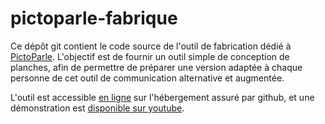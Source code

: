 # pictoparle-fabrique

Ce dépôt git contient le code source de l'outil de fabrication dédié à [PictoParle](https://pictoparle.jmfavreau.info). L'objectif est de fournir un outil simple de conception de planches, afin de permettre de préparer une version adaptée à chaque personne de cet outil de communication alternative et augmentée.

L'outil est accessible [en ligne](https://jmtrivial.github.io/pictoparle-fabrique/web/index.html) sur l'hébergement assuré par github, et une démonstration est [disponible sur youtube](https://www.youtube.com/playlist?list=PLrhqb8aQtdhUjE7bi_mjGwLjukMTZT--l). 


